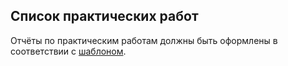 ## Список практических работ

Отчёты по практическим работам должны быть оформлены в соответствии с [шаблоном](./report_template.docx).
